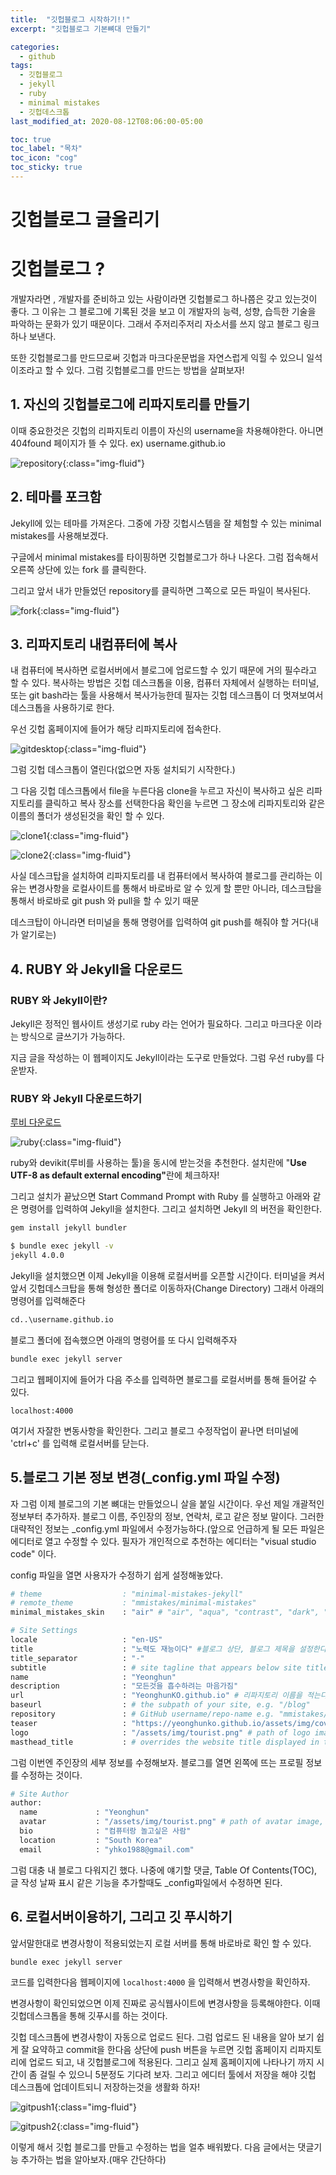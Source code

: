 ```yaml
---
title:  "깃헙블로그 시작하기!!"
excerpt: "깃헙블로그 기본뼈대 만들기"

categories:
  - github
tags:
  - 깃헙블로그
  - jekyll
  - ruby
  - minimal mistakes
  - 깃헙데스크톱
last_modified_at: 2020-08-12T08:06:00-05:00

toc: true
toc_label: "목차"
toc_icon: "cog"
toc_sticky: true
---
```


# 깃헙블로그 글올리기

# 깃헙블로그 ?
<p>개발자라면 , 개발자를 준비하고 있는 사람이라면 깃헙블로그 하나쯤은 갖고 있는것이 좋다. 그 이유는 그 블로그에 기록된 것을 보고 이 개발자의 능력, 성향, 습득한 기술을 파악하는 문화가 있기 때문이다. 그래서 주저리주저리 자소서를 쓰지 않고 블로그 링크하나 보낸다.
</p> 

<p>또한 깃헙블로그를 만드므로써 깃헙과 마크다운문법을 자연스럽게 익힐 수 있으니 일석 이조라고 할 수 있다. 그럼 깃헙블로그를 만드는 방법을 살펴보자!</p>

## 1. 자신의 깃헙블로그에 리파지토리를 만들기

<p>이때 중요한것은 깃헙의 리파지토리 이름이 자신의 username을 차용해야한다. 아니면 404found 페이지가 뜰 수 있다. ex) username.github.io</p>

![repository](https://yeonghunko.github.io/assets/img/github-blog-start/my-repository.png){:class="img-fluid"}


## 2. 테마를 포크함

<p>Jekyll에 있는 테마를 가져온다. 그중에 가장 깃헙시스템을 잘 체험할 수 있는 minimal mistakes를 사용해보겠다.</p>

<p>구글에서 minimal mistakes를 타이핑하면 깃헙블로그가 하나 나온다. 그럼 접속해서 오른쪽 상단에 있는 fork 를 클릭한다. </p>

<p>그리고 앞서 내가 만들었던 repository를 클릭하면 그쪽으로 모든 파일이 복사된다.</p>

![fork](https://yeonghunko.github.io/assets/img/github-blog-start/fork.png){:class="img-fluid"}

## 3. 리파지토리 내컴퓨터에 복사

<p>내 컴퓨터에 복사하면 로컬서버에서 블로그에 업로드할 수 있기 때문에 거의 필수라고 할 수 있다. 복사하는 방법은 깃헙 데스크톱을 이용, 컴퓨터 자체에서 실행하는 터미널, 또는 git bash라는 툴을 사용해서 복사가능한데 필자는 깃헙 데스크톱이 더 멋져보여서 데스크톱을 사용하기로 한다.</p>

<p>우선 깃헙 홈페이지에 들어가 해당 리파지토리에 접속한다.</p>

![gitdesktop](https://yeonghunko.github.io/assets/img/github-blog-start/gitdesktop.png){:class="img-fluid"}

<p>그럼 깃헙 데스크톱이 열린다(없으면 자동 설치되기 시작한다.) </p>

<p>그 다음 깃헙 데스크톱에서 file을 누른다음 clone을 누르고 자신이 복사하고 싶은 리파지토리를 클릭하고 복사 장소를 선택한다음 확인을 누르면 그 장소에 리파지토리와 같은 이름의 폴더가 생성된것을 확인 할 수 있다.</p>

![clone1](https://yeonghunko.github.io/assets/img/github-blog-start/clone1.png){:class="img-fluid"}

<p></p>

![clone2](https://yeonghunko.github.io/assets/img/github-blog-start/clone2.png){:class="img-fluid"}

<p>사실 데스크탑을 설치하여 리파지토리를 내 컴퓨터에서 복사하여 블로그를 관리하는 이유는 변경사항을 로컬사이트를 통해서 바로바로 알 수 있게 할 뿐만 아니라, 데스크탑을 통해서 바로바로 git push 와 pull을 할 수 있기 때문</p>

<p>데스크탑이 아니라면 터미널을 통해 명령어를 입력하여 git push를 해줘야 할 거다(내가 알기로는)</p>

## 4. RUBY 와 Jekyll을 다운로드

### RUBY 와 Jekyll이란?

<p>Jekyll은 정적인 웹사이트 생성기로 ruby 라는 언어가 필요하다. 그리고 마크다운 이라는 방식으로 글쓰기가 가능하다.</p>

<p>지금 글을 작성하는 이 웹페이지도 Jekyll이라는 도구로 만들었다. 그럼 우선 ruby를 다운받자.</p>

### RUBY 와 Jekyll 다운로드하기
[루비 다운로드](https://rubyinstaller.org/downloads/)

![ruby](https://yeonghunko.github.io/assets/img/github-blog-start/ruby.png){:class="img-fluid"}

<p>ruby와 devikit(루비를 사용하는 툴)을 동시에 받는것을 추천한다. 설치란에 "<strong>Use UTF-8 as default external encoding"</strong>란에 체크하자!</p>

<p>그리고 설치가 끝났으면 Start Command Prompt with Ruby 를 실행하고 아래와 같은 명령어를 입력하여 Jekyll을 설치한다. 그리고 설치하면 Jekyll 의 버전을 확인한다.</p>

```bash
gem install jekyll bundler
```

```bash
$ bundle exec jekyll -v
jekyll 4.0.0
```

<p>Jekyll을 설치했으면 이제 Jekyll을 이용해 로컬서버를 오픈할 시간이다. 터미널을 켜서 앞서 깃헙데스크탑을 통해 형성한 폴더로 이동하자(Change Directory) 그래서 아래의 명령어를 입력해준다</p>

```bash
cd..\username.github.io
```

<p>블로그 폴더에 접속했으면 아래의 명령어를 또 다시 입력해주자</p>


```bash
bundle exec jekyll server
```


<p>그리고 웹페이지에 들어가 다음 주소를 입력하면 블로그를 로컬서버를 통해 들어갈 수 있다.</p>

<code class="highlighter-rouge">localhost:4000</code> 

<p>여기서 자잘한 변동사항을 확인한다. 그리고 블로그 수정작업이 끝나면 터미널에 'ctrl+c' 를 입력해 로컬서버를 닫는다.</p>


## 5.블로그 기본 정보 변경(_config.yml 파일 수정)

<p>자 그럼 이제 블로그의 기본 뼈대는 만들었으니 살을 붙일 시간이다. 우선 제일 개괄적인 정보부터 추가하자. 블로그 이름, 주인장의 정보, 연락처, 로고 같은 정보 말이다. 그러한 대략적인 정보는 _config.yml 파일에서 수정가능하다.(앞으로 언급하게 될 모든 파일은 에디터로 열고 수정할 수 있다. 필자가 개인적으로 추천하는 에디터는 "visual studio code" 이다.</p>

<p>config 파일을 열면 사용자가 수정하기 쉽게 설정해놓았다.</p>

```bash
# theme                  : "minimal-mistakes-jekyll"
# remote_theme           : "mmistakes/minimal-mistakes"
minimal_mistakes_skin    : "air" # "air", "aqua", "contrast", "dark", "dirt", "neon", "mint", "plum", "sunrise" #테마를 설정한다

# Site Settings
locale                   : "en-US"
title                    : "노력도 재능이다" #블로그 상단, 블로그 제목을 설정한다
title_separator          : "-"
subtitle                 : # site tagline that appears below site title in masthead
name                     : "Yeonghun" 
description              : "모든것을 흡수하려는 마음가짐" 
url                      : "YeonghunKO.github.io" # 리파지토리 이름을 적는다.
baseurl                  : # the subpath of your site, e.g. "/blog"
repository               : # GitHub username/repo-name e.g. "mmistakes/minimal-mistakes"
teaser                   : "https://yeonghunko.github.io/assets/img/cover.JPG" # full path를 적어준다.
logo                     : "/assets/img/tourist.png" # path of logo image to display in the masthead, e.g. "/assets/images/88x88.png"
masthead_title           : # overrides the website title displayed in the masthead, use " " for no title
```

<p>그럼 이번엔 주인장의 세부 정보를 수정해보자. 블로그를 열면 왼쪽에 뜨는 프로필 정보를 수정하는 것이다.</p>

```bash
# Site Author
author:
  name             : "Yeonghun" 
  avatar           : "/assets/img/tourist.png" # path of avatar image, e.g. "/assets/images/bio-photo.jpg" #프로필 사진.
  bio              : "컴퓨터랑 놀고싶은 사람"
  location         : "South Korea"
  email            : "yhko1988@gmail.com"
```

<p>그럼 대충 내 블로그 다워지긴 했다. 나중에 얘기할 댓글, Table Of Contents(TOC), 글 작성 날짜 표시 같은 기능을 추가할때도 _config파일에서 수정하면 된다.</p>

## 6. 로컬서버이용하기, 그리고 깃 푸시하기

<p>앞서말한대로 변경사항이 적용되었는지 로컬 서버를 통해 바로바로 확인 할 수 있다.</p>

<code class="highlighter-rouge">bundle exec jekyll server</code> 

<p>코드를 입력한다음 웹페이지에 <code class="highlighter-rouge">localhost:4000</code> 을 입력해서 변경사항을 확인하자. </p>

<p>변경사항이 확인되었으면 이제 진짜로 공식웹사이트에 변경사항을 등록해야한다. 이때 깃헙데스크톱을 통해 깃푸시를 하는 것이다.</p>

<p>깃헙 데스크톱에 변경사항이 자동으로 업로드 된다. 그럼 업로드 된 내용을 알아 보기 쉽게 잘 요약하고 commit을 한다음 상단에 push 버튼을 누르면 깃헙 홈페이지 리파지토리에 업로드 되고, 내 깃헙블로그에 적용된다. 그리고 실제 홈페이지에 나타나기 까지 시간이 좀 걸릴 수 있으니 5분정도 기다려 보자. 그리고 에디터 툴에서 저장을 해야 깃헙 데스크톱에 업데이트되니 저장하는것을 생활화 하자!</p>

![gitpush1](https://yeonghunko.github.io/assets/img/github-blog-start/gitpush1.png){:class="img-fluid"}

![gitpush2](https://yeonghunko.github.io/assets/img/github-blog-start/gitpush2.png){:class="img-fluid"}

<p>이렇게 해서 깃헙 블로그를 만들고 수정하는 법을 얼추 배워봤다. 다음 글에서는 댓글기능 추가하는 법을 알아보자.(매우 간단하다)</p>
<p></p>




